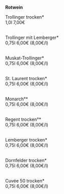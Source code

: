 **Rotwein**

Trollinger trocken*\
1,0l 7,00€\
<br>

Trollinger mit Lemberger*\
0,75l 6,00€ (8,00€/l)\
<br>

Muskat-Trollinger*\
0,75l 6,00€ (8,00€/l)\
<br>

St. Laurent trocken*\
0,75l 6,00€ (8,00€/l)\
<br>

Monarch°*\
0,75l 6,00€ (8,00€/l)\
<br>

Regent trocken°*\
0,75l 6,00€ (8,00€/l)\
<br>

Lemberger trocken*\
0,75l 6,00€ (8,00€/l)\
<br>

Dornfelder trocken*\
0,75l 6,00€ (8,00€/l)\
<br>

Cuvée 50 trocken*\
0,75l 6,00€ (8,00€/l)
